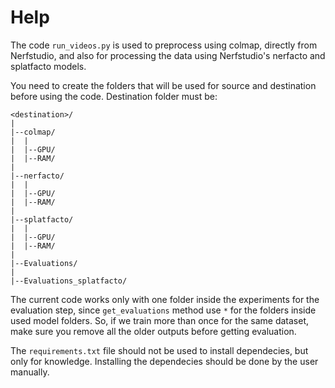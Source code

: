 # Help

The code `run_videos.py` is used to preprocess using colmap, directly from Nerfstudio, and also for processing the data using Nerfstudio's nerfacto and splatfacto models.

You need to create the folders that will be used for source and destination before using the code. Destination folder must be:

```
<destination>/
|
|--colmap/
|  |
|  |--GPU/
|  |--RAM/
|
|--nerfacto/
|  |
|  |--GPU/
|  |--RAM/
|
|--splatfacto/
|  |
|  |--GPU/
|  |--RAM/
|
|--Evaluations/
|
|--Evaluations_splatfacto/
```

The current code works only with one folder inside the experiments for the evaluation step, since `get_evaluations` method use `*` for the folders inside used model folders. So, if we train more than once for the same dataset, make sure you remove all the older outputs before getting evaluation. 

The `requirements.txt` file should not be used to install dependecies, but only for knowledge. Installing the dependecies should be done by the user manually.